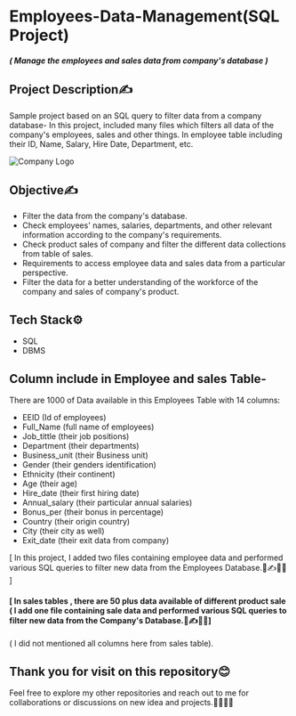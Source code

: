 
# Employees-Data-Management(SQL Project)

##### ( Manage the employees and sales data from company's database )

## Project Description✍️

Sample project based on an SQL query to filter data from a company database- In this project, included many files which filters all data of the company's employees, sales and other things. In employee table including their ID, Name, Salary, Hire Date, Department, etc.

![Company Logo](https://github.com/abhaymishra24/SQL_project_Employees_Data/blob/main/Company_logo2.png)

 
## Objective✍️
 - Filter the data from the company's database.
 - Check employees' names, salaries, departments, and other relevant information according to the company's requirements.
 - Check product sales of company and filter the different data collections from table of sales.
 - Requirements to access employee data and sales data from a particular perspective.
 - Filter the data for a better understanding of the workforce of the company and sales of company's product.

## Tech Stack⚙️
- SQL 
- DBMS

## Column include in Employee and sales Table-

There are 1000 of Data available in this Employees Table with 14 columns:

- EEID            (Id of employees)                                        
- Full_Name       (full name of employees)  
- Job_tittle      (their job positions) 
- Department      (their departments)
- Business_unit   (their Business unit)
- Gender          (their genders identification)
- Ethnicity       (their continent)
- Age             (their age)
- Hire_date       (their first hiring date)
- Annual_salary   (their particular annual salaries)
- Bonus_per       (their bonus in percentage)
- Country         (their origin country)
- City            (their city as well)
- Exit_date       (their exit data from company)

[ In this project, I added two files containing employee data and performed various SQL queries to filter new data from the Employees Database.📄✍️🧑‍💻 ]

#### [ In sales tables , there are 50 plus data available of different product sale ( I add one file containing sale data and performed various SQL queries to filter new data from the Company's Database.📄✍️🧑‍💻]
( I did not mentioned all columns here from sales table).


## Thank you for visit on this repository😊
Feel free to explore my other repositories and reach out to me for collaborations or discussions on new idea and projects.🤝😊🧑‍💻
